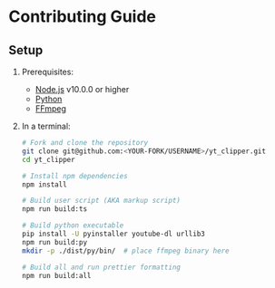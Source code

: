 # Contributing Guide

## Setup

1.  Prerequisites:

    - [Node.js](https://nodejs.org/) v10.0.0 or higher
    - [Python](https://www.python.org/)
    - [FFmpeg](https://ffmpeg.org/)

2.  In a terminal:

    ```bash
    # Fork and clone the repository
    git clone git@github.com:<YOUR-FORK/USERNAME>/yt_clipper.git
    cd yt_clipper

    # Install npm dependencies
    npm install

    # Build user script (AKA markup script)
    npm run build:ts

    # Build python executable
    pip install -U pyinstaller youtube-dl urllib3
    npm run build:py
    mkdir -p ./dist/py/bin/  # place ffmpeg binary here

    # Build all and run prettier formatting
    npm run build:all
    ```
